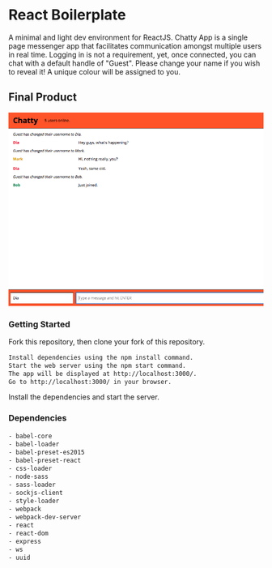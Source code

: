 React Boilerplate
=====================

A minimal and light dev environment for ReactJS.
Chatty App is a single page messenger app that facilitates communication amongst multiple users in real time. Logging in is not a requirement, yet, once connected, you can chat with a default handle of "Guest". Please change your name if you wish to reveal it! A unique colour will be assigned to you.

## Final Product

!["Screenshot of Chatty Chatroom"](https://github.com/diaaposto/react-simple-boilerplate/blob/master/docs/chatroom.png)

### Getting Started

Fork this repository, then clone your fork of this repository.

```
Install dependencies using the npm install command.
Start the web server using the npm start command. 
The app will be displayed at http://localhost:3000/.
Go to http://localhost:3000/ in your browser.
```

Install the dependencies and start the server.

### Dependencies
```
- babel-core
- babel-loader
- babel-preset-es2015
- babel-preset-react
- css-loader
- node-sass
- sass-loader
- sockjs-client
- style-loader
- webpack
- webpack-dev-server
- react
- react-dom
- express
- ws
- uuid
```

